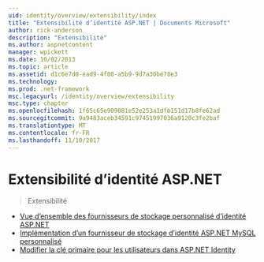 ```yaml
---
uid: identity/overview/extensibility/index
title: "Extensibilité d’identité ASP.NET | Documents Microsoft"
author: rick-anderson
description: "Extensibilité"
ms.author: aspnetcontent
manager: wpickett
ms.date: 10/02/2013
ms.topic: article
ms.assetid: d1c6e7d0-ead9-4f08-a5b9-9d7a30be78e3
ms.technology: 
ms.prod: .net-framework
msc.legacyurl: /identity/overview/extensibility
msc.type: chapter
ms.openlocfilehash: 1f65c65e909081e52e253a1dfb151d17b8fe62ad
ms.sourcegitcommit: 9a9483aceb34591c97451997036a9120c3fe2baf
ms.translationtype: MT
ms.contentlocale: fr-FR
ms.lasthandoff: 11/10/2017
---
```

<a name="aspnet-identity-extensibility"></a>Extensibilité d’identité ASP.NET
====================
> Extensibilité


- [Vue d’ensemble des fournisseurs de stockage personnalisé d’identité ASP.NET](overview-of-custom-storage-providers-for-aspnet-identity.md)
- [Implémentation d’un fournisseur de stockage d’identité ASP.NET MySQL personnalisé](implementing-a-custom-mysql-aspnet-identity-storage-provider.md)
- [Modifier la clé primaire pour les utilisateurs dans ASP.NET Identity](change-primary-key-for-users-in-aspnet-identity.md)
